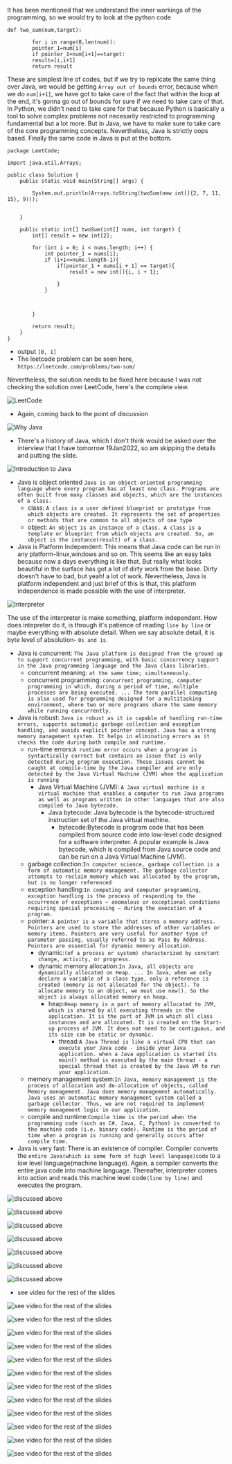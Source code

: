 It has been mentioned that we understand the inner workings of the programming, so we would try to look at the python code
```
def two_sum(num,target):

        for i in range(0,len(num)):
        pointer_1=num[i]
        if pointer_1+num[i+1]==target:
        result=[i,i+1]
        return result
```
These are simplest line of codes, but if we try to replicate the same thing over Java, we would be getting `Array out of bounds` error, because when we do `num[i+1]`, we have got to take care of the fact that within the loop at the end, it's gonna go out of bounds for sure if we need to take care of that. In Python, we didn't need to take care for that because Python is basically a tool to solve complex problems not necesarily restricted to programming fundamental but a lot more. But in Java, we have to make sure to take care of the core programming concepts. Nevertheless, Java is strictly oops based. Finally the same code in Java is put at the bottom.

```
package LeetCode;

import java.util.Arrays;

public class Solution {
    public static void main(String[] args) {

        System.out.println(Arrays.toString(twoSum(new int[]{2, 7, 11, 15}, 9)));


    }

    public static int[] twoSum(int[] nums, int target) {
        int[] result = new int[2];

        for (int i = 0; i < nums.length; i++) {
            int pointer_1 = nums[i];
            if (i+1<=nums.length-1){
                if(pointer_1 + nums[i + 1] == target){
                    result = new int[]{i, i + 1};

                }
            }



        }

        return result;
    }
}
```
- output `[0, 1]`
- The leetcode problem can be seen here, `https://leetcode.com/problems/two-sum/`

Nevertheless, the solution needs to be fixed here because I was not checking the solution over LeetCode, here's the complete view.

![LeetCode](https://github.com/anindameister/RohanSingh/blob/main/photos/LeetCode/1.PNG) 

- Again, coming back to the point of discussion

![Why Java](https://github.com/anindameister/RohanSingh/blob/main/photos/Picture2.png) 

- There's a history of Java, which I don't think would be asked over the interview that I have tomorrow 19Jan2022, so am skipping the details and putting the slide.

![Introduction to Java](https://github.com/anindameister/RohanSingh/blob/main/photos/Picture3.png) 

- Java is object oriented `Java is an object-oriented programming language where every program has at least one class. Programs are often built from many classes and objects, which are the instances of a class.`
    - class: `A class is a user defined blueprint or prototype from which objects are created. It represents the set of properties or methods that are common to all objects of one type`
    - object: `An object is an instance of a class. A class is a template or blueprint from which objects are created. So, an object is the instance(result) of a class.`
- Java is Platform Independent: This means that Java code can be run in any platform-linux,windows and so on. This seems like an easy taks because now a days everything is like that. But really what looks beautiful in the surface has got a lot of dirty work from the base. Dirty doesn't have to bad, but yeah! a lot of work. Nevertheless, Java is platform independent and just brief of this is that, this platform independence is made possible with the use of interpreter.

![Interpreter](https://github.com/anindameister/RohanSingh/blob/main/photos/1.PNG) 

The use of the interpreter is make something, platform independent. How does intepreter do it, is through it's patience of reading `line by line` or maybe everything with absolute detail. When we say absolute detail, it is byte level of absolution- `0s and 1s`.

- Java is concurrent: `The Java platform is designed from the ground up to support concurrent programming, with basic concurrency support in the Java programming language and the Java class libraries.`
    - concurrent meaning: `at the same time; simultaneously.`
    - concurrent programming: `concurrent programming, computer programming in which, during a period of time, multiple processes are being executed. ... The term parallel computing is also used for programming designed for a multitasking environment, where two or more programs share the same memory while running concurrently.`
- Java is robust: `Java is robust as it is capable of handling run-time errors, supports automatic garbage collection and exception handling, and avoids explicit pointer concept. Java has a strong memory management system. It helps in eliminating errors as it checks the code during both compile and runtime.`
    - run-time errors:`A runtime error occurs when a program is syntactically correct but contains an issue that is only detected during program execution. These issues cannot be caught at compile-time by the Java compiler and are only detected by the Java Virtual Machine (JVM) when the application is running`
        - Java Virtual Machine (JVM): `A Java virtual machine is a virtual machine that enables a computer to run Java programs as well as programs written in other languages that are also compiled to Java bytecode.`
            - Java bytecode: Java bytecode is the bytecode-structured instruction set of the Java virtual machine.
                - bytecode:Bytecode is program code that has been compiled from source code into low-level code designed for a software interpreter. A popular example is Java bytecode, which is compiled from Java source code and can be run on a Java Virtual Machine (JVM). 
    - garbage collection:`In computer science, garbage collection is a form of automatic memory management. The garbage collector attempts to reclaim memory which was allocated by the program, but is no longer referenced`
    - exception handling:`In computing and computer programming, exception handling is the process of responding to the occurrence of exceptions – anomalous or exceptional conditions requiring special processing – during the execution of a program.`
    - pointer: `A pointer is a variable that stores a memory address. Pointers are used to store the addresses of other variables or memory items. Pointers are very useful for another type of parameter passing, usually referred to as Pass By Address. Pointers are essential for dynamic memory allocation.`
        - dynamic:`(of a process or system) characterized by constant change, activity, or progress.`
        - dynamic memory allocation:`In Java, all objects are dynamically allocated on Heap. ... In Java, when we only declare a variable of a class type, only a reference is created (memory is not allocated for the object). To allocate memory to an object, we must use new(). So the object is always allocated memory on heap.`
            - heap:`Heap memory is a part of memory allocated to JVM, which is shared by all executing threads in the application. It is the part of JVM in which all class instances and are allocated. It is created on the Start-up process of JVM. It does not need to be contiguous, and its size can be static or dynamic.`
                - thread:`A Java Thread is like a virtual CPU that can execute your Java code - inside your Java application. when a Java application is started its main() method is executed by the main thread - a special thread that is created by the Java VM to run your application.`
    - memory management system:`In Java, memory management is the process of allocation and de-allocation of objects, called Memory management. Java does memory management automatically. Java uses an automatic memory management system called a garbage collector. Thus, we are not required to implement memory management logic in our application.`
    - compile and runtime:`Compile time is the period when the programming code (such as C#, Java, C, Python) is converted to the machine code (i.e. binary code). Runtime is the period of time when a program is running and generally occurs after compile time.`
- Java is very fast: There is an existence of compiler. Compiler converts the `entire Java(which is some form of high level language)code` to a low level language(machine language). Again, a compiler converts the entire java code into machine language. Thereafter, interpreter comes into action and reads this machine level code`(line by line)` and executes the program. 

![discussed above](https://github.com/anindameister/RohanSingh/blob/main/photos/Picture4.png) 

![discussed above](https://github.com/anindameister/RohanSingh/blob/main/photos/Picture5.png) 

![discussed above](https://github.com/anindameister/RohanSingh/blob/main/photos/Picture6.png) 

![discussed above](https://github.com/anindameister/RohanSingh/blob/main/photos/Picture7.png) 

![discussed above](https://github.com/anindameister/RohanSingh/blob/main/photos/Picture8.png) 

![discussed above](https://github.com/anindameister/RohanSingh/blob/main/photos/Picture9.png) 

![discussed above](https://github.com/anindameister/RohanSingh/blob/main/photos/Picture10.png) 

- see video for the rest of the slides

![see video for the rest of the slides](https://github.com/anindameister/RohanSingh/blob/main/photos/Picture11.png) 

![see video for the rest of the slides](https://github.com/anindameister/RohanSingh/blob/main/photos/Picture12.png) 

![see video for the rest of the slides](https://github.com/anindameister/RohanSingh/blob/main/photos/Picture13.png) 

![see video for the rest of the slides](https://github.com/anindameister/RohanSingh/blob/main/photos/Picture14.png) 

![see video for the rest of the slides](https://github.com/anindameister/RohanSingh/blob/main/photos/Picture15.png) 

![see video for the rest of the slides](https://github.com/anindameister/RohanSingh/blob/main/photos/Picture16.png) 

![see video for the rest of the slides](https://github.com/anindameister/RohanSingh/blob/main/photos/Picture17.png) 

![see video for the rest of the slides](https://github.com/anindameister/RohanSingh/blob/main/photos/Picture18.png) 

![see video for the rest of the slides](https://github.com/anindameister/RohanSingh/blob/main/photos/Picture19.png) 

![see video for the rest of the slides](https://github.com/anindameister/RohanSingh/blob/main/photos/Picture20.png) 

![see video for the rest of the slides](https://github.com/anindameister/RohanSingh/blob/main/photos/Picture21.png) 

![see video for the rest of the slides](https://github.com/anindameister/RohanSingh/blob/main/photos/Picture22.png) 




